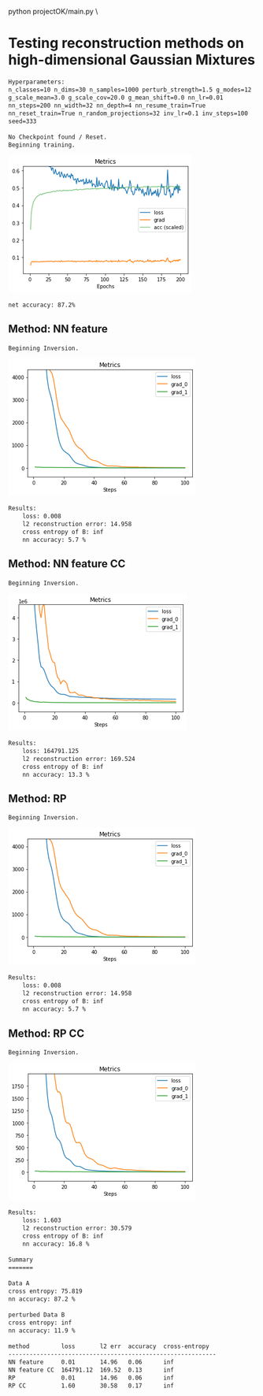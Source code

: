 python projectOK/main.py \

# Testing reconstruction methods on high-dimensional Gaussian Mixtures
    
    Hyperparameters:
    n_classes=10 n_dims=30 n_samples=1000 perturb_strength=1.5 g_modes=12 g_scale_mean=3.0 g_scale_cov=20.0 g_mean_shift=0.0 nn_lr=0.01 nn_steps=200 nn_width=32 nn_depth=4 nn_resume_train=True nn_reset_train=True n_random_projections=32 inv_lr=0.1 inv_steps=100 seed=333 
    
    No Checkpoint found / Reset.
    Beginning training.





    



![png](https://raw.githubusercontent.com/willisk/Thesis/master/figures/README/README_5_3.png)


    net accuracy: 87.2%
## Method: NN feature
    Beginning Inversion.





    



![png](https://raw.githubusercontent.com/willisk/Thesis/master/figures/README/README_5_7.png)


    Results:
    	loss: 0.008
    	l2 reconstruction error: 14.958
    	cross entropy of B: inf
    	nn accuracy: 5.7 %
## Method: NN feature CC
    Beginning Inversion.





    



![png](https://raw.githubusercontent.com/willisk/Thesis/master/figures/README/README_5_11.png)


    Results:
    	loss: 164791.125
    	l2 reconstruction error: 169.524
    	cross entropy of B: inf
    	nn accuracy: 13.3 %
## Method: RP
    Beginning Inversion.





    



![png](https://raw.githubusercontent.com/willisk/Thesis/master/figures/README/README_5_15.png)


    Results:
    	loss: 0.008
    	l2 reconstruction error: 14.958
    	cross entropy of B: inf
    	nn accuracy: 5.7 %
## Method: RP CC
    Beginning Inversion.





    



![png](https://raw.githubusercontent.com/willisk/Thesis/master/figures/README/README_5_19.png)


    Results:
    	loss: 1.603
    	l2 reconstruction error: 30.579
    	cross entropy of B: inf
    	nn accuracy: 16.8 %
    
    Summary
    =======
    
    Data A
    cross entropy: 75.819
    nn accuracy: 87.2 %
    
    perturbed Data B
    cross entropy: inf
    nn accuracy: 11.9 %
    
    method         loss       l2 err  accuracy  cross-entropy  
    -----------------------------------------------------------
    NN feature     0.01       14.96   0.06      inf            
    NN feature CC  164791.12  169.52  0.13      inf            
    RP             0.01       14.96   0.06      inf            
    RP CC          1.60       30.58   0.17      inf            

